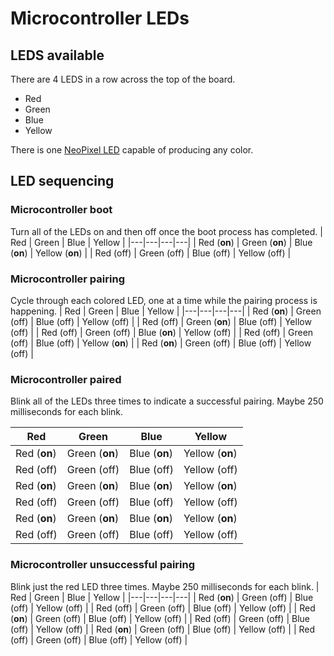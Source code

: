 # Microcontroller LEDs

## LEDS available

There are 4 LEDS in a row across the top of the board.
- Red
- Green
- Blue
- Yellow

There is one [NeoPixel LED](https://learn.adafruit.com/adafruit-neopixel-uberguide/individual-neopixels) capable of producing any color.

## LED sequencing

### Microcontroller boot
Turn all of the LEDs on and then off once the boot process has completed.
| Red | Green | Blue | Yellow |
|---|---|---|---|
| Red (**on**) | Green (**on**) | Blue (**on**) | Yellow (**on**) |
| Red (off) | Green (off) | Blue (off) | Yellow (off) |

### Microcontroller pairing
Cycle through each colored LED, one at a time while the pairing process is happening.
| Red | Green | Blue | Yellow |
|---|---|---|---|
| Red (**on**) | Green (off) | Blue (off) | Yellow (off) |
| Red (off) | Green (**on**) | Blue (off) | Yellow (off) |
| Red (off) | Green (off) | Blue (**on**) | Yellow (off) |
| Red (off) | Green (off) | Blue (off) | Yellow (**on**) |
| Red (**on**) | Green (off) | Blue (off) | Yellow (off) |

### Microcontroller paired
Blink all of the LEDs three times to indicate a successful pairing. Maybe 250 milliseconds for each blink.

| Red | Green | Blue | Yellow |
|---|---|---|---|
| Red (**on**) | Green (**on**) | Blue (**on**) | Yellow (**on**) |
| Red (off) | Green (off) | Blue (off) | Yellow (off) |
| Red (**on**) | Green (**on**) | Blue (**on**) | Yellow (**on**) |
| Red (off) | Green (off) | Blue (off) | Yellow (off) |
| Red (**on**) | Green (**on**) | Blue (**on**) | Yellow (**on**) |
| Red (off) | Green (off) | Blue (off) | Yellow (off) |

### Microcontroller unsuccessful pairing
Blink just the red LED three times. Maybe 250 milliseconds for each blink.
| Red | Green | Blue | Yellow |
|---|---|---|---|
| Red (**on**) | Green (off) | Blue (off) | Yellow (off) |
| Red (off) | Green (off) | Blue (off) | Yellow (off) |
| Red (**on**) | Green (off) | Blue (off) | Yellow (off) |
| Red (off) | Green (off) | Blue (off) | Yellow (off) |
| Red (**on**) | Green (off) | Blue (off) | Yellow (off) |
| Red (off) | Green (off) | Blue (off) | Yellow (off) |
